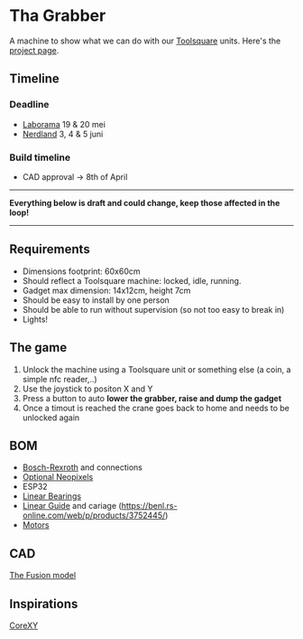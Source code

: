 # Tha Grabber
A machine to show what we can do with our [Toolsquare](www.toolsquare.io) units. Here's the [project page](https://github.com/Toolsquare-io/Grabber/projects/1).

## Timeline
### Deadline
* [Laborama](https://expo.laborama.be/nl/) 19 & 20 mei
* [Nerdland](https://www.nerdlandfestival.be/) 3, 4 & 5 juni

### Build timeline
* CAD approval -> 8th of April

---

**Everything below is draft and could change, keep those affected in the loop!**

---

## Requirements
* Dimensions footprint: 60x60cm
* Should reflect a Toolsquare machine: locked, idle, running. 
* Gadget max dimension: 14x12cm, height 7cm
* Should be easy to install by one person
* Should be able to run without supervision (so not too easy to break in) 
* Lights!

## The game
1. Unlock the machine using a Toolsquare unit or something else (a coin, a simple nfc reader,..)
2. Use the joystick to positon X and Y
3. Press a button to auto **lower the grabber, raise and dump the gadget**
5. Once a timout is reached the crane goes back to home and needs to be unlocked again

## BOM
* [Bosch-Rexroth](https://benl.rs-online.com/web/c/engineering-materials-industrial-hardware/structural-systems/) and connections
* [Optional Neopixels](https://www.adafruit.com/product/1138?length=1)
* ESP32
* [Linear Bearings](https://benl.rs-online.com/web/p/products/2346942/)
* [Linear Guide](https://benl.rs-online.com/web/p/products/4485449/) and cariage (https://benl.rs-online.com/web/p/products/3752445/)
* [Motors](https://www.amazon.nl/gp/product/B06Y2BSCL7/ref=ppx_yo_dt_b_asin_title_o00_s00?ie=UTF8&psc=1)

## CAD
[The Fusion model](https://a360.co/3LaAgMf)

## Inspirations
[CoreXY](http://corexy.com/theory.html)

